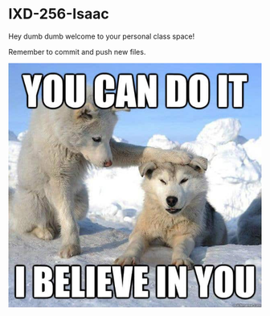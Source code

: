 # IXD-256-Isaac

Hey dumb dumb welcome to your personal class space!

Remember to commit and push new files.

![encouragement](title-image.jpeg)
